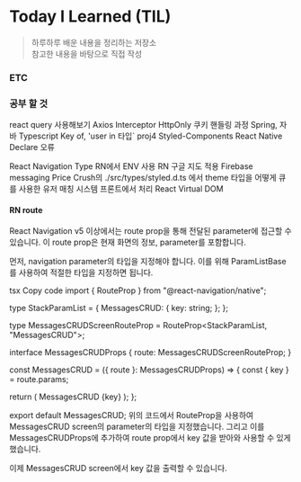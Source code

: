 # Today I Learned (TIL)

> 하루하루 배운 내용을 정리하는 저장소  
> 참고한 내용을 바탕으로 직접 작성

### ETC

### 공부 할 것

react query 사용해보기
Axios Interceptor
HttpOnly 쿠키 핸들링 과정
Spring, 자바
Typescript Key of, 'user in 타입`
proj4
Styled-Components React Native Declare 오류

React Navigation Type
RN에서 ENV 사용
RN 구글 지도 적용
Firebase messaging
Price Crush의 ./src/types/styled.d.ts 에서 theme 타입을 어떻게
큐 를 사용한 유저 매칭 시스템 프론트에서 처리
React Virtual DOM

#### RN route

React Navigation v5 이상에서는 route prop을 통해 전달된 parameter에 접근할 수 있습니다. 이 route prop은 현재 화면의 정보, parameter를 포함합니다.

먼저, navigation parameter의 타입을 지정해야 합니다. 이를 위해 ParamListBase를 사용하여 적절한 타입을 지정하면 됩니다.

tsx
Copy code
import { RouteProp } from "@react-navigation/native";

type StackParamList = {
MessagesCRUD: {
key: string;
};
};

type MessagesCRUDScreenRouteProp = RouteProp<StackParamList, "MessagesCRUD">;

interface MessagesCRUDProps {
route: MessagesCRUDScreenRouteProp;
}

const MessagesCRUD = ({ route }: MessagesCRUDProps) => {
const { key } = route.params;

return (
<View>
<Text>MessagesCRUD</Text>
<Text>{key}</Text>
</View>
);
};

export default MessagesCRUD;
위의 코드에서 RouteProp을 사용하여 MessagesCRUD screen의 parameter의 타입을 지정했습니다. 그리고 이를 MessagesCRUDProps에 추가하여 route prop에서 key 값을 받아와 사용할 수 있게 했습니다.

이제 MessagesCRUD screen에서 key 값을 출력할 수 있습니다.
